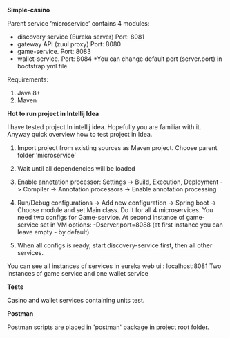 **Simple-casino**

Parent service ‘microservice’ contains ​4 modules:
- discovery service (Eureka server) Port: 8081
- gateway API (zuul proxy) Port: 8080
- game-service. Port: 8083
- wallet-service. Port: 8084
*You can change default port (server.port) in bootstrap.yml file

Requirements:
1. Java 8+
2. Maven

**Hot to run project in Intellij Idea**

I have tested project In intellij idea. Hopefully you are familiar with it. Anyway quick overview
how to test project in Idea.
1. Import project from existing sources as Maven project. Choose parent folder ‘microservice’
2. Wait until all dependencies will be loaded
3. Enable annotation processor: Settings -> Build, Execution, Deployment -> Compiler
-> Annotation processors -> Enable annotation processing
4. Run/Debug configurations -> Add new configuration -> Spring boot -> Choose
module and set Main class. Do it for all 4 microservices.
You need two configs for Game-service. At second instance of game-service set in
VM options: -Dserver.port=8088 (at first instance you can leave empty - by default)

5. When all configs is ready, start discovery-service first, then all other services.

You can see all instances of services in ​eureka web ui​ : localhost:8081 Two instances of game service and one wallet service

**Tests**

Casino and wallet services containing units test.

**Postman**

Postman scripts are placed in 'postman' package in project root folder.

